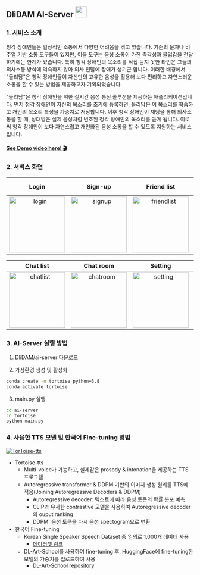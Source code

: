 ## DliDAM AI-Server <img src="https://raw.githubusercontent.com/MartinHeinz/MartinHeinz/master/wave.gif" width="30px">

### 1. 서비스 소개
청각 장애인들은 일상적인 소통에서 다양한 어려움을 겪고 있습니다. 기존의 문자나 비주얼 기반 소통 도구들이 있지만, 이들 도구는 음성 소통이 가진 즉각성과 몰입감을 전달하기에는 한계가 있습니다. 특히 청각 장애인의 목소리를 직접 듣지 못한 타인은 그들의 의사소통 방식에 익숙하지 않아 의사 전달에 장애가 생기곤 합니다. 이러한 배경에서 "들리담"은 청각 장애인들이 자신만의 고유한 음성을 활용해 보다 편리하고 자연스러운 소통을 할 수 있는 방법을 제공하고자 기획되었습니다.

"들리담"은 청각 장애인을 위한 실시간 음성 통신 솔루션을 제공하는 애플리케이션입니다. 먼저 청각 장애인이 자신의 목소리를 초기에 등록하면, 들리담은 이 목소리를 학습하고 개인의 목소리 특성을 가중치로 저장합니다. 이후 청각 장애인이 채팅을 통해 의사소통을 할 때, 상대방은 실제 음성처럼 변조된 청각 장애인의 목소리를 듣게 됩니다. 이로써 청각 장애인이 보다 자연스럽고 개인화된 음성 소통을 할 수 있도록 지원하는 서비스입니다.

#### <a href="https://www.youtube.com/watch?v=FYObtRgW-n4">See Demo video here! 🎬</a>

### 2. 서비스 화면

|Login|Sign-up|Friend list|Search & Add friends|My profile|
|:---:|:---:|:---:|:---:|:---:|
|<img width="150" alt="login" src="https://github.com/user-attachments/assets/bc6c4b31-849a-4c25-8c7f-f716f403621c">|<img width="150" alt="signup" src="https://github.com/user-attachments/assets/7d0bf3ab-e343-4700-bf48-4c4a7dff7de5">|<img width="150" alt="friendlist" src="https://github.com/user-attachments/assets/d25b670a-2798-4544-a228-7262d89a4aa4">|<img width="150" alt="search and add" src="https://github.com/user-attachments/assets/203780ea-71ce-4787-a1a8-bdfaae02ce5f">|<img width="150" alt="search and add" src="https://github.com/user-attachments/assets/3201d532-7ff1-4dd5-aa90-e46cf93feb56">|

|Chat list|Chat room|Setting|Edit account info|User guide|
|:---:|:---:|:---:|:---:|:---:|
|<img width="150" alt="chatlist" src="https://github.com/user-attachments/assets/ec6d13ba-21fe-48a8-92d3-08d7d3ae81c8">|<img width="150" alt="chatroom" src="https://github.com/user-attachments/assets/39a6f2c7-8bed-432e-83a7-93d41c425acf">|<img width="150" alt="setting" src="https://github.com/user-attachments/assets/427f9ac9-5aa1-4169-b0bd-886ef676a35c">|<img width="150" alt="edit account" src="https://github.com/user-attachments/assets/8556c0bc-fe27-4e73-91f8-f879dbd71139">|<img width="150" alt="user guide" src="https://github.com/user-attachments/assets/0b9a68b7-e214-45d1-82dd-c046c46d032e">|


### 3. AI-Server 실행 방법

1. DliDAM/ai-server 다운로드

2. 가상환경 생성 및 활성화
```bash
conda create -n tortoise python=3.8
conda activate tortoise
```

3. main.py 실행
```bash
cd ai-server
cd tortoise
python main.py
```

### 4. 사용한 TTS 모델 및 한국어 Fine-tuning 방법
[![TorToise-tts](https://github.com/user-attachments/assets/b0af087d-ccd9-4579-9c6d-56051faae4d6)](https://github.com/neonbjb/tortoise-tts)
- Tortoise-tts
    - Multi-voice가 가능하고, 실제같은 prosody & intonation을 제공하는 TTS 프로그램
    - Autoregressive transformer & DDPM 기반의 이미지 생성 원리를 TTS에 적용(Joining Autoregressive Decoders & DDPM)
        - Autoregressive decoder: 텍스트에 따라 음성 토큰의 확률 분포 예측
        - CLIP과 유사한 contrastive 모델을 사용하여 Autoregressive decoder의 ouput ranking
        - DDPM: 음성 토큰을 다시 음성 spectogram으로 변환
- 한국어 Fine-tuning
    - Korean Single Speaker Speech Dataset 중 임의로 1,000개 데이터 사용
        - [데이터셋 링크](https://www.kaggle.com/datasets/bryanpark/korean-single-speaker-speech-dataset)
    - DL-Art-School를 사용하여 fine-tuning 후, HuggingFace에 fine-tuning한 모델의 가중치를 업로드하여 사용
        - [DL-Art-School repository](https://github.com/152334H/DL-Art-School)
